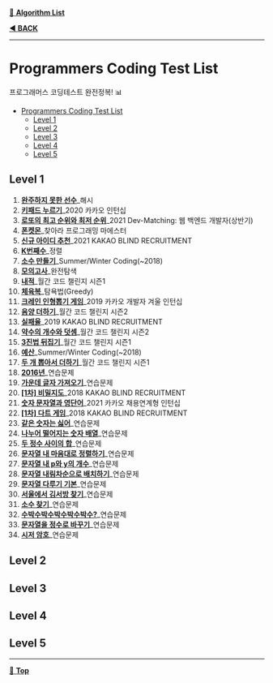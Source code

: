 [:file_folder: **Algorithm List**](https://github.com/dlalstj0213/Study.Algorithm_Java)

[:arrow_backward: **BACK**](../)

---

# Programmers Coding Test List

프로그래머스 코딩테스트 완전정복! 📊
- [Programmers Coding Test List](#programmers-coding-test-list)
  - [Level 1](#level-1)
  - [Level 2](#level-2)
  - [Level 3](#level-3)
  - [Level 4](#level-4)
  - [Level 5](#level-5)

## Level 1

1. [**완주하지 못한 선수**](./level1/solution01)_해시
2. [**키패드 누르기**](./level1/solution02)_2020 카카오 인턴십
3. [**로또의 최고 순위와 최저 순위**](./level1/solution03)_2021 Dev-Matching: 웹 백엔드 개발자(상반기)
4. [**폰켓몬**](./level1/solution04)_찾아라 프로그래밍 마에스터
5. [**신규 아이디 추천**](./level1/solution05)_2021 KAKAO BLIND RECRUITMENT
6. [**K번째수**](./level1/solution06)_정렬
7. [**소수 만들기**](./level1/solution07)_Summer/Winter Coding(~2018)
8. [**모의고사**](./level1/solution08)_완전탐색
9. [**내적**](./level1/solution09)_월간 코드 챌린지 시즌1
10. [**체육복**](./level1/solution10)_탐욕법(Greedy)
11. [**크레인 인형뽑기 게임**](./level1/solution11)_2019 카카오 개발자 겨울 인턴십
12. [**음양 더하기**](./level1/solution12)_월간 코드 챌린지 시즌2
13. [**실패율**](./level1/solution13)_2019 KAKAO BLIND RECRUITMENT
14. [**약수의 개수와 덧셈**](./level1/solution14)_월간 코드 챌린지 시즌2
15. [**3진법 뒤집기**](./level1/solution15)_월간 코드 챌린지 시즌1
16. [**예산**](./level1/solution16)_Summer/Winter Coding(~2018)
17. [**두 개 뽑아서 더하기**](./level1/solution17)_월간 코드 챌린지 시즌1
18. [**2016년**](./level1/solution18)_연습문제
19. [**가운데 글자 가져오기**](./level1/solution19)_연습문제
20. [**[1차] 비밀지도**](./level1/solution20)_2018 KAKAO BLIND RECRUITMENT
21. [**숫자 문자열과 영단어**](./level1/solution21)_2021 카카오 채용연계형 인턴십
22. [**[1차] 다트 게임**](./level1/solution22)_2018 KAKAO BLIND RECRUITMENT
23. [**같은 숫자는 싫어**](./level1/solution23)_연습문제
24. [**나누어 떨어지는 숫자 배열**](./level1/solution24)_연습문제
25. [**두 정수 사이의 합**](./level1/solution25)_연습문제
26. [**문자열 내 마음대로 정렬하기**](./level1/solution26)_연습문제
27. [**문자열 내 p와 y의 개수**](./level1/solution27)_연습문제
28. [**문자열 내림차순으로 배치하기**](./level1/solution28)_연습문제
29. [**문자열 다루기 기본**](./level1/solution29)_연습문제
30. [**서울에서 김서방 찾기**](./level1/solution30)_연습문제
31. [**소수 찾기**](./level1/solution31)_연습문제
32. [**수박수박수박수박수박수?**](./level1/solution32)_연습문제
33. [**문자열을 정수로 바꾸기**](./level1/solution33)_연습문제
34. [**시저 암호**](./level1/solution34)_연습문제

## Level 2

## Level 3

## Level 4

## Level 5

---

[:arrow_up_small: **Top**](#)